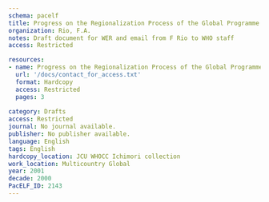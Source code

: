 ```yaml
---
schema: pacelf
title: Progress on the Regionalization Process of the Global Programme to Eliminate Lymphatic Filariasis in 2001
organization: Rio, F.A.
notes: Draft document for WER and email from F Rio to WHO staff
access: Restricted

resources:
- name: Progress on the Regionalization Process of the Global Programme to Eliminate Lymphatic Filariasis in 2001
  url: '/docs/contact_for_access.txt'
  format: Hardcopy
  access: Restricted
  pages: 3
 
category: Drafts
access: Restricted
journal: No journal available.
publisher: No publisher available. 
language: English 
tags: English 
hardcopy_location: JCU WHOCC Ichimori collection
work_location: Multicountry Global
year: 2001
decade: 2000
PacELF_ID: 2143
---
```

